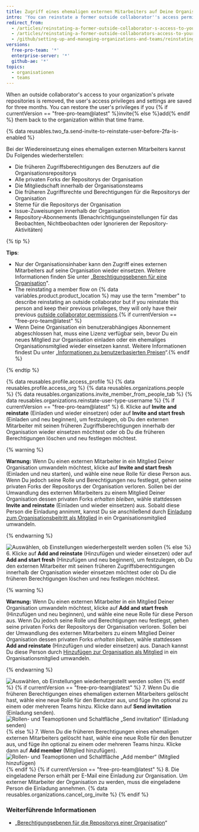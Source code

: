 ```yaml
---
title: Zugriff eines ehemaligen externen Mitarbeiters auf Deine Organisation wieder einsetzen
intro: 'You can reinstate a former outside collaborator''s access permissions for organization repositories, forks, and settings.'
redirect_from:
  - /articles/reinstating-a-former-outside-collaborator-s-access-to-your-organization
  - /articles/reinstating-a-former-outside-collaborators-access-to-your-organization
  - /github/setting-up-and-managing-organizations-and-teams/reinstating-a-former-outside-collaborators-access-to-your-organization
versions:
  free-pro-team: '*'
  enterprise-server: '*'
  github-ae: '*'
topics:
  - organisationen
  - teams
---
```

When an outside collaborator's access to your organization's private repositories is removed, the user's access privileges and settings are saved for three months. You can restore the user's privileges if you {% if currentVersion == "free-pro-team@latest" %}invite{% else %}add{% endif %} them back to the organization within that time frame.

{% data reusables.two_fa.send-invite-to-reinstate-user-before-2fa-is-enabled %}

Bei der Wiedereinsetzung eines ehemaligen externen Mitarbeiters kannst Du Folgendes wiederherstellen:
 - Die früheren Zugriffsberechtigungen des Benutzers auf die Organisationsrepositorys
 - Alle privaten Forks der Repositorys der Organisation
 - Die Mitgliedschaft innerhalb der Organisationsteams
 - Die früheren Zugriffsrechte und Berechtigungen für die Repositorys der Organisation
 - Sterne für die Repositorys der Organisation
 - Issue-Zuweisungen innerhalb der Organisation
 - Repository-Abonnements (Benachrichtigungseinstellungen für das Beobachten, Nichtbeobachten oder Ignorieren der Repository-Aktivitäten)

{% tip %}

**Tips**:
 - Nur der Organisationsinhaber kann den Zugriff eines externen Mitarbeiters auf seine Organisation wieder einsetzen. Weitere Informationen finden Sie unter „[Berechtigungsebenen für eine Organisation](/articles/permission-levels-for-an-organization)".
 - The reinstating a member flow on {% data variables.product.product_location %} may use the term "member" to describe reinstating an outside collaborator but if you reinstate this person and keep their previous privileges, they will only have their previous [outside collaborator permissions](/articles/permission-levels-for-an-organization/#outside-collaborators).{% if currentVersion == "free-pro-team@latest" %}
 - Wenn Deine Organisation ein benutzerabhängiges Abonnement abgeschlossen hat, muss eine Lizenz verfügbar sein, bevor Du ein neues Mitglied zur Organisation einladen oder ein ehemaliges Organisationsmitglied wieder einsetzen kannst. Weitere Informationen findest Du unter „[Informationen zu benutzerbasierten Preisen](/articles/about-per-user-pricing)“.{% endif %}

{% endtip %}

{% data reusables.profile.access_profile %}
{% data reusables.profile.access_org %}
{% data reusables.organizations.people %}
{% data reusables.organizations.invite_member_from_people_tab %}
{% data reusables.organizations.reinstate-user-type-username %}
{% if currentVersion == "free-pro-team@latest" %}
6. Klicke auf **Invite and reinstate** (Einladen und wieder einsetzen) oder auf **Invite and start fresh** (Einladen und neu beginnen), um festzulegen, ob Du den externen Mitarbeiter mit seinen früheren Zugriffsberechtigungen innerhalb der Organisation wieder einsetzen möchtest oder ob Du die früheren Berechtigungen löschen und neu festlegen möchtest.

  {% warning %}

  **Warnung:** Wenn Du einen externen Mitarbeiter in ein Mitglied Deiner Organisation umwandeln möchtest, klicke auf **Invite and start fresh** (Einladen und neu starten), und wähle eine neue Rolle für diese Person aus. Wenn Du jedoch seine Rolle und Berechtigungen neu festlegst, gehen seine privaten Forks der Repositorys der Organisation verloren. Sollen bei der Umwandlung des externen Mitarbeiters zu einem Mitglied Deiner Organisation dessen privaten Forks *erhalten bleiben*, wähle stattdessen **Invite and reinstate** (Einladen und wieder einsetzen) aus. Sobald diese Person die Einladung annimmt, kannst Du sie anschließend durch [Einladung zum Organisationsbeitritt als Mitglied](/articles/converting-an-outside-collaborator-to-an-organization-member) in ein Organisationsmitglied umwandeln.

  {% endwarning %}

  ![Auswählen, ob Einstellungen wiederhergestellt werden sollen](/assets/images/help/organizations/choose_whether_to_restore_org_member_info.png)
{% else %}
6. Klicke auf **Add and reinstate** (Hinzufügen und wieder einsetzen) oder auf **Add and start fresh** (Hinzufügen und neu beginnen), um festzulegen, ob Du den externen Mitarbeiter mit seinen früheren Zugriffsberechtigungen innerhalb der Organisation wieder einsetzen möchtest oder ob Du die früheren Berechtigungen löschen und neu festlegen möchtest.

  {% warning %}

  **Warnung:** Wenn Du einen externen Mitarbeiter in ein Mitglied Deiner Organisation umwandeln möchtest, klicke auf **Add and start fresh** (Hinzufügen und neu beginnen), und wähle eine neue Rolle für diese Person aus. Wenn Du jedoch seine Rolle und Berechtigungen neu festlegst, gehen seine privaten Forks der Repositorys der Organisation verloren. Sollen bei der Umwandlung des externen Mitarbeiters zu einem Mitglied Deiner Organisation dessen privaten Forks *erhalten bleiben*, wähle stattdessen **Add and reinstate** (Hinzufügen und wieder einsetzen) aus. Danach kannst Du diese Person durch [Hinzufügen zur Organisation als Mitglied](/articles/converting-an-outside-collaborator-to-an-organization-member) in ein Organisationsmitglied umwandeln.

  {% endwarning %}

  ![Auswählen, ob Einstellungen wiederhergestellt werden sollen](/assets/images/help/organizations/choose_whether_to_restore_org_member_info_ghe.png)
{% endif %}
{% if currentVersion == "free-pro-team@latest" %}
7. Wenn Du die früheren Berechtigungen eines ehemaligen externen Mitarbeiters gelöscht hast, wähle eine neue Rolle für den Benutzer aus, und füge ihn optional zu einem oder mehreren Teams hinzu. Klicke dann auf **Send invitation** (Einladung senden). ![Rollen- und Teamoptionen und Schaltfläche „Send invitation“ (Einladung senden)](/assets/images/help/organizations/add-role-send-invitation.png)
{% else %}
7. Wenn Du die früheren Berechtigungen eines ehemaligen externen Mitarbeiters gelöscht hast, wähle eine neue Rolle für den Benutzer aus, und füge ihn optional zu einem oder mehreren Teams hinzu. Klicke dann auf **Add member** (Mitglied hinzufügen). ![Rollen- und Teamoptionen und Schaltfläche „Add member“ (Mitglied hinzufügen)](/assets/images/help/organizations/add-role-add-member.png)
{% endif %}
{% if currentVersion == "free-pro-team@latest" %}
8. Die eingeladene Person erhält per E-Mail eine Einladung zur Organisation. Um externer Mitarbeiter der Organisation zu werden, muss die eingeladene Person die Einladung annehmen. {% data reusables.organizations.cancel_org_invite %}
{% endif %}

### Weiterführende Informationen

- „[Berechtigungsebenen für die Repositorys einer Organisation](/articles/repository-permission-levels-for-an-organization)“
